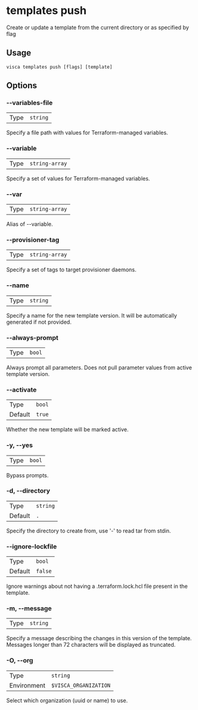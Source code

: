 # templates push

Create or update a template from the current directory or as specified by flag

## Usage

```console
visca templates push [flags] [template]
```

## Options

### --variables-file

|      |                     |
| ---- | ------------------- |
| Type | <code>string</code> |

Specify a file path with values for Terraform-managed variables.

### --variable

|      |                           |
| ---- | ------------------------- |
| Type | <code>string-array</code> |

Specify a set of values for Terraform-managed variables.

### --var

|      |                           |
| ---- | ------------------------- |
| Type | <code>string-array</code> |

Alias of --variable.

### --provisioner-tag

|      |                           |
| ---- | ------------------------- |
| Type | <code>string-array</code> |

Specify a set of tags to target provisioner daemons.

### --name

|      |                     |
| ---- | ------------------- |
| Type | <code>string</code> |

Specify a name for the new template version. It will be automatically generated if not provided.

### --always-prompt

|      |                   |
| ---- | ----------------- |
| Type | <code>bool</code> |

Always prompt all parameters. Does not pull parameter values from active template version.

### --activate

|         |                   |
| ------- | ----------------- |
| Type    | <code>bool</code> |
| Default | <code>true</code> |

Whether the new template will be marked active.

### -y, --yes

|      |                   |
| ---- | ----------------- |
| Type | <code>bool</code> |

Bypass prompts.

### -d, --directory

|         |                     |
| ------- | ------------------- |
| Type    | <code>string</code> |
| Default | <code>.</code>      |

Specify the directory to create from, use '-' to read tar from stdin.

### --ignore-lockfile

|         |                    |
| ------- | ------------------ |
| Type    | <code>bool</code>  |
| Default | <code>false</code> |

Ignore warnings about not having a .terraform.lock.hcl file present in the template.

### -m, --message

|      |                     |
| ---- | ------------------- |
| Type | <code>string</code> |

Specify a message describing the changes in this version of the template. Messages longer than 72 characters will be displayed as truncated.

### -O, --org

|             |                                  |
| ----------- | -------------------------------- |
| Type        | <code>string</code>              |
| Environment | <code>$VISCA_ORGANIZATION</code> |

Select which organization (uuid or name) to use.
